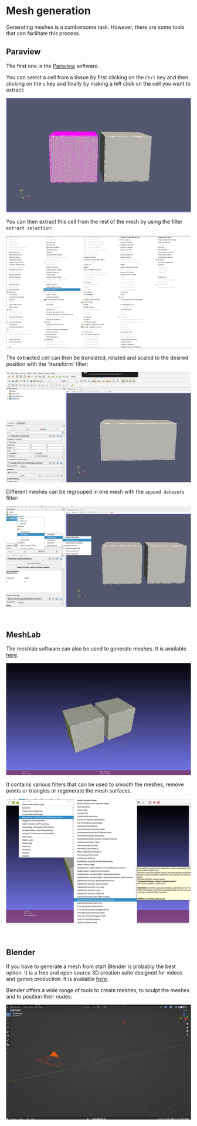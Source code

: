 # Mesh generation

Generating meshes is a cumbersome task. However, there are some tools that can facilitate this process. 

## Paraview
The first one is the [Paraview](https://www.paraview.org/download/) software.


You can select a cell from a tissue by first clicking on the `Ctrl` key and then clicking on the `s` key and finally by making a left click on the cell you want to extract:
<p align="center">
    <img src="./img/cell_selection.png">
</p>

You can then extract this cell from the rest of the mesh by using the filter `extract selection`:
<p align="center">
    <img src="./img/extract _from_selection.png">
</p>
The extracted cell can then be translated, rotated and scaled to the desired position with the `transform` filter:
<p align="center">
    <img src="./img/transform_filter.png">
</p>

Different meshes can be regrouped in one mesh with the `append datasets` filter:
<p align="center">
    <img src="./img/append_filter.png">
</p>

<br>

## MeshLab
The meshlab software can also be used to generate meshes. It is available [here](http://www.meshlab.net/).
<p align="center">
    <img src="./img/meshlab.png">
</p>

It contains various filters that can be used to smooth the meshes, remove points or triangles or regenerate the mesh surfaces.
<p align="center">
    <img src="./img/meshlab_filters.png">
</p>
<br>

## Blender

If you have to generate a mesh from start Blender is probably the best option. It is a free and open source 3D creation suite designed for videos and games production. It is available [here](https://www.blender.org/download/).

Blender offers a wide range of tools to create meshes, to sculpt the meshes and to position their nodes:
<p align="center">
    <img src="./img/blender.png">
</p>
